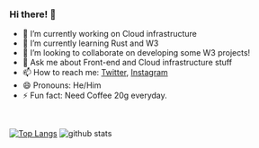 ### Hi there! 👋

- 🎯 I’m currently working on Cloud infrastructure
- 🌱 I’m currently learning Rust and W3
- 👯 I’m looking to collaborate on developing some W3 projects!
- 💬 Ask me about Front-end and Cloud infrastructure stuff
- 📫 How to reach me: [Twitter](https://twitter.com/nattadetspite), [Instagram](https://www.instagram.com/lwxinm)
- 😄 Pronouns: He/Him
- ⚡ Fun fact: Need Coffee 20g everyday.

<br/>

[![Top Langs](https://github-readme-stats.vercel.app/api/top-langs/?username=nattadetspite&layout=compact)](https://github.com/anuraghazra/github-readme-stats)
![github stats](https://github-readme-stats.vercel.app/api?username=nattadetspite&&show_icons=true&title_color=ffffff&icon_color=bb2acf&text_color=daf7dc&bg_color=151515 "nattadet'c stats")
